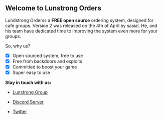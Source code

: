 ## Welcome to Lunstrong Orders
Lundstrong Orderss a **FREE open source** ordering system, designed for cafe groups. Version 2 was released on the 4th of April by sasial. He, and his team have dedicated time to improving the system even more for your groups.

So, why us?

- [x] Open sourced system, free to use
- [x] Free from backdoors and exploits
- [x] Committed to boost your game
- [x] Super easy to use 

**Stay in touch with us:**

* [Lunstrong Group](https://www.roblox.com/groups/8549616/Lundstrong-Technologies)

* [Discord Server](https://www.discord.gg/J7j4wJQ)

* [Twitter](https://twitter.com/LundstrongTech)

